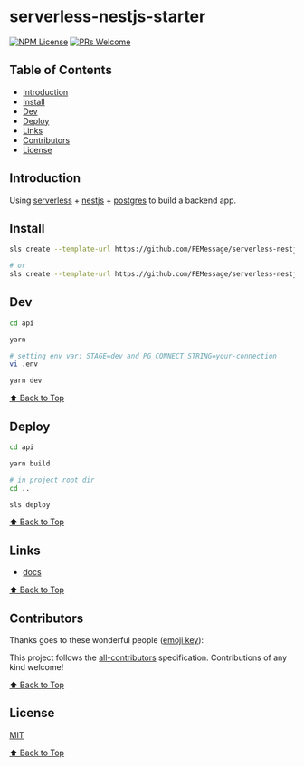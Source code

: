 # serverless-nestjs-starter

[![NPM License](https://badgen.net/npm/license/@femessage/serverless-nestjs-starter)](https://github.com/FEMessage/serverless-nestjs-starter/blob/master/LICENSE)
[![PRs Welcome](https://img.shields.io/badge/PRs-welcome-brightgreen.svg)](https://github.com/FEMessage/serverless-nestjs-starter/pulls)

## Table of Contents

- [Introduction](#introduction)
- [Install](#install)
- [Dev](#dev)
- [Deploy](#deploy)
- [Links](#links)
- [Contributors](#contributors)
- [License](#license)

## Introduction

Using [serverless](http://serverless.com/) + [nestjs](https://docs.nestjs.com/) + [postgres](https://www.postgresql.org/docs/10/) to build a backend app.

## Install

```sh
sls create --template-url https://github.com/FEMessage/serverless-nestjs-starter.git 

# or
sls create --template-url https://github.com/FEMessage/serverless-nestjs-starter.git --path my-serverless-project
```

## Dev

```sh
cd api

yarn 

# setting env var: STAGE=dev and PG_CONNECT_STRING=your-connection
vi .env 

yarn dev
```

[⬆ Back to Top](#table-of-contents)

## Deploy

```sh
cd api

yarn build

# in project root dir
cd ..

sls deploy
```

[⬆ Back to Top](#table-of-contents)

## Links

- [docs](https://deepexi.yuque.com/docs/share/4689de51-05a8-477d-94ae-4cec4e6cc01a)


[⬆ Back to Top](#table-of-contents)

## Contributors

Thanks goes to these wonderful people ([emoji key](https://allcontributors.org/docs/en/emoji-key)):

<!-- ALL-CONTRIBUTORS-LIST:START - Do not remove or modify this section -->
<!-- prettier-ignore -->
<!-- ALL-CONTRIBUTORS-LIST:END -->

This project follows the [all-contributors](https://github.com/all-contributors/all-contributors) specification. Contributions of any kind welcome!

[⬆ Back to Top](#table-of-contents)

## License

[MIT](./LICENSE)

[⬆ Back to Top](#table-of-contents)
